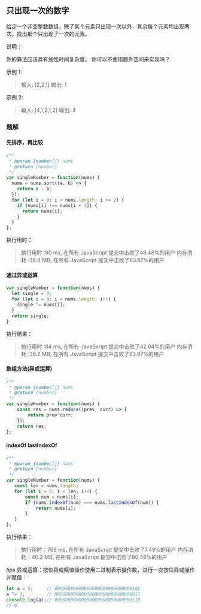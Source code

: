 ## 只出现一次的数字

给定一个非空整数数组，除了某个元素只出现一次以外，其余每个元素均出现两次。找出那个只出现了一次的元素。

说明：

你的算法应该具有线性时间复杂度。 你可以不使用额外空间来实现吗？

示例 1:

> 输入: [2,2,1]
输出: 1


示例 2:
> 输入: [4,1,2,1,2]
输出: 4

### 题解

#### 先排序，再比较

```javascript
/**
 * @param {number[]} nums
 * @return {number}
 */
var singleNumber = function(nums) {
  nums = nums.sort((a, b) => {
    return a - b;
  });
  for (let i = 0; i < nums.length; i += 2) {
    if (nums[i] !== nums[i + 1]) {
      return nums[i];
    }
  }
};
```
执行用时：
> 执行用时 :80 ms, 在所有 JavaScript 提交中击败了48.48%的用户
内存消耗 :36.4 MB, 在所有 JavaScript 提交中击败了83.87%的用户

#### 通过异或运算

```javascript
var singleNumber = function(nums) {
  let single = 0;
  for (let i = 0; i < nums.length; i++) {
    single ^= nums[i];
  }
  return single;
}
```
执行结果：
> 执行用时 :84 ms, 在所有 JavaScript 提交中击败了42.04%的用户
内存消耗 :36.2 MB, 在所有 JavaScript 提交中击败了83.87%的用户


#### 数组方法(异或运算)

```javascript
/**
 * @param {number[]} nums
 * @return {number}
 */
var singleNumber = function(nums) {
    const res = nums.reduce((prev, curr) => {
        return prev^curr;
    });
    return res;
};
```

#### indexOf lastIndexOf

```javascript
/**
 * @param {number[]} nums
 * @return {number}
 */
var singleNumber = function(nums) {
   const len = nums.length;
   for (let i = 0; i < len; i++) {
       const num = nums[i];
       if (nums.indexOf(num) === nums.lastIndexOf(num)) {
           return nums[i];
       }
   }
};
```
执行结果：
> 执行用时：768 ms, 在所有 JavaScript 提交中击败了7.49%的用户
内存消耗：40.2 MB, 在所有 JavaScript 提交中击败了80.48%的用户

*tips*
异或运算：按位异或赋值操作使用二进制表示操作数，进行一次按位异或操作并赋值：

```javascript
let a = 5;     // 00000000000000000000000000000101
a ^= 3;        // 00000000000000000000000000000011
console.log(a);// 00000000000000000000000000000110
// 6
```

####
